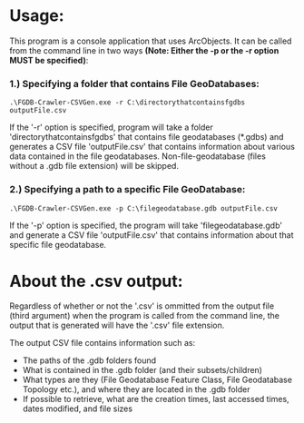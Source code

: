 # Usage:

This program is a console application that uses ArcObjects. It can be called from the command line in two ways **(Note: Either the -p or the -r option MUST be specified)**:

### 1.) Specifying a folder that contains File GeoDatabases:

    .\FGDB-Crawler-CSVGen.exe -r C:\directorythatcontainsfgdbs outputFile.csv

If the '-r' option is specified, program will take a folder 'directorythatcontainsfgdbs' that contains file geodatabases (\*.gdbs) and generates a CSV file 'outputFile.csv' that contains information about various data contained in the file geodatabases. Non-file-geodatabase (files without a .gdb file extension) will be skipped.

### 2.) Specifying a path to a specific File GeoDatabase:

    .\FGDB-Crawler-CSVGen.exe -p C:\filegeodatabase.gdb outputFile.csv

If the '-p' option is specified, the program will take 'filegeodatabase.gdb' and generate a CSV file 'outputFile.csv' that contains information about that specific file geodatabase.

# About the .csv output:

Regardless of whether or not the '.csv' is ommitted from the output file (third argument) when the program is called from the command line, the output that is generated will have the '.csv' file extension.

The output CSV file contains information such as:
* The paths of the .gdb folders found
* What is contained in the .gdb folder (and their subsets/children)
* What types are they (File Geodatabase Feature Class, File Geodatabase Topology etc.), and where they are located in the .gdb folder
* If possible to retrieve, what are the creation times, last accessed times, dates modified, and file sizes
